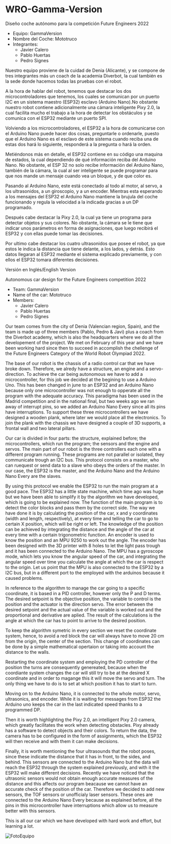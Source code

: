 # WRO-Gamma-Version
Diseño coche autónomo para la competición Future Engineers 2022
* Equipo: GammaVersion 
* Nombre del Coche: Mototruco
* Integrantes:
  * Javier Calero
  * Pablo Huertas
  * Pedro Signes

Nuestro equipo proviene de la cuidad de Denia (Alicante), y se compone de tres integrantes más un coach de la academia Diverbot, la cual también es la sede donde hacemos todas las pruebas con el robot.

A la hora de hablar del robot, tenemos que destacar los dos microcontroladores que tenemos, los cuales se comunican por un puerto I2C en un sistema maestro (ESP32) esclavo (Arduino Nano).No obstante nuestro robot contiene adicionalmente una cámara inteligente Pixy 2.0, la cual facilita mucho el trabajo a la hora de detectar los obstáculos y se comunica con el ESP32 mediante un puerto SPI.

Volviendo a los microcontroladores, el ESP32 a la hora de comunicarse con el Arduino Nano puede hacer dos cosas, preguntarle o ordenarle, puesto que el Arduino Nano es el esclavo de este sistema cuando reciba una de estas dos hará lo siguiente, responderá a la pregunta o hará la orden.

Metiéndonos más en detalle, el ESP32 contiene en su código una maquina de estados, la cual dependiendo de qué información reciba del Arduino Nano. No obstante, el ESP 32 no solo recibe información del Arduino Nano, también de la cámara, la cual al ser inteligente se puede programar para que nos mande un mensaje cuando vea un bloque, y de que color es.

Pasando al Arduino Nano, este está conectado al todo al motor, al servo, a los ultrasonidos, a un giroscopio, y a un encoder. Mientras esta esperando a los mensajes del ESP32 el Arduino Nano mantiene la brujula del coche funcionando y regula la velocidad a la indicada gracias a un DP programado.

Después cabe destacar la Pixy 2.0, la cual ya tiene un programa para detectar objetos y sus colores. No obstante, la cámara se le tiene que indicar unos parámetros en forma de asignaciones, que luego recibirá el ESP32 y con ellas puede tomar las decisiones. 

Por ultimo cabe destacar los cuatro ultrasonidos que posee el robot, ya que estos le indica la distancia que tiene delante, a los lados, y detrás. Esto datos llegaran al ESP32 mediante el sistema explicado previamente, y con ellos el ESP32 tomara diferentes decisiones.

Versión en Inglés/English Version

Autonomous car design for the Future Engineers competition 2022

* Team: GammaVersion 
* Name of the car: Mototruco
* Members:
  * Javier Calero
  * Pablo Huertas
  * Pedro Signes

Our team comes from the city of Denia (Valencian region, Spain), and the team is made up of three members (Pablo, Pedro & Javi) plus a coach from the Diverbot academy, which is also the headquarters where we do all the developement of the project. We met on February of this year and we have been working hard since then to succeed in accomplish the chellenge of the Future Engineers Category of the World Robot Olympiad 2022.

The base of our robot is the chassis of a radio control car that we have broke down. Therefore, we alredy have a structure, an engine and a servo-direction. To achieve the car being autonomous we have to add a microcontroller, for this job we decided at the begining to use a Arduino Uno. This has been changed in june to an ESP32 and an Arduino Nano because only one microcontroller was not enough to opperate all the program with the adequate accuracy. This paradigma has been used in the Madrid competition and in the national final, but two weeks ago we ran away of interrupt pins, so we added an Arduino Nano Every since all its pins have interruptions. To support these three microcontrollers we have designed a wooden plank, where later we would place all the electronics. To join the plank with the chassis we have designed a couple of 3D supports, a frontal wall and two lateral pillars.

Our car is divided in four parts: the structure, explained before; the microcontrollers, which run the program; the sensors and the engine and servos.
The main part of our robot is the three controllers each one with a different program running. These programs are not parallel or isolated, they communicate trough an I2C bus. This protocol consists on a master, who can ruequest or send data to a slave who obeys the orders of the master. In our case, the ESP32 is the master, and the Arduino Nano and the Arduino Nano Every are the slaves.

By using this protocol we enable the ESP32 to run the main program at a good pace. The ESP32 has a little state machine, which time ago was huge but we have been able to simplify it by the algorithm we have developed, which is going to be explained now. The function of the main program is to detect the color blocks and pass them by the correct side. The way we have done it is by calculating the position of the car, x and y coordinates (width and length, respectively), at every time and telling the car to go to certain X position, which will be right or left. The knowledge of the position can be achieved by integrating the distance and the angle of the car at every time with a certain trigonometric function. An encoder is used to know the position and an MPU 9250 to work out the angle. The encoder has been designed with the 3D printer with 8 holes to let the light pass trough and it has been connected to the Arduino Nano. The MPU has a gyroscope mode, which lets you know the angular speed of the car, and integrating the angular speed over time you calculate the angle at which the car is respect to the origin. Let us point that the MPU is also connected to the ESP32 by a I2C bus, but in a different port to the employed with the arduinos because it caused problems.

In reference to the algorithm to manage the car going to a specific coordinate, it is based in a PID controller, however only the P and D terms. The desired setpoint is the objective position, the variable to control is the position and the actuator is the direction servo. The error between the desired setpoint and the actual value of the variable is worked out and the proportional and derivative are aplied. The result of the calculations is the angle at which the car has to point to arrive to the desired position.

To keep the algorithm symetric in every section we reset the coordinate system, hence, to avoid a red block the car will always have to move 20 cm from the origin, the center of the section. This change of coordinates can be done by a simple mathematical opertaion or taking into account the distance to the walls.

Restarting the coordinate system and employing the PD controller of the position the turns are consequently genereated, because when the coordiante system changes the car will still try to be at the desired X coordinate and in order to magange this it will move the servo and turn. The only thing we have to do is to set at which position it has to start to turn.

Moving on to the Arduino Nano, it is connected to the whole motor, servo, ultrasonics, and encoder. While it is waiting for messages from ESP32 the Arduino uno keeps the car in the last indicated speed thanks to a programmed DP.

Then it is worth highlighting the Pixy 2.0, an intelligent Pixy 2.0 camera, which greatly facilitates the work when detecting obstacles. Pixy already has a software to detect objects and their colors. To return the data, the camera has to be configured in the form of assignments, which the ESP32 will then receive and with them it can make decisions.

Finally, it is worth mentioning the four ultrasounds that the robot poses, since these indicate the distance that it has in front, to the sides, and behind. This sensors are connected to the Arduino Nano but the data will reach the ESP32 through the system explained previously, and with it the ESP32 will make different decisions. Recently we have noticed that the ultrasonic sensors would not obtain enough accurate measures of the distance and this affects our program beacause we cannot have an accurate check of the position of the car. Therefore we decided to add new sensors, the TOF sensors or unofficialy laser sensors. These ones are connected to the Arduino Nano Every because as explained before, all the pins in this microcontroller have interruptions which allow us to measure better with this sensors.

This is all our car which we have developed with hard work and effort, but learning a lot.

  
![FotoEquipo](https://user-images.githubusercontent.com/100376253/175772085-2c6c82bf-9e69-456e-927b-e3cf1254dc0f.jpeg)
